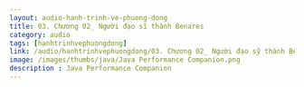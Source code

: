 ```yaml
---
layout: audio-hanh-trinh-ve-phuong-dong
title: 03. Chương 02_ Người đạo sĩ thành Benares 
category: audio
tags: [hanhtrinhvephuongdong]
link: /audio/hanhtrinhvephuongdong/03. Chương 02_ Người đạo sỹ thành Benares.mp3 
image: /images/thumbs/java/Java Performance Companion.png
description : Java Performance Companion 
---
```












